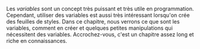 Les *variables* sont un concept très puissant et très utile en programmation. Cependant, utiliser des variables est aussi très intéressant lorsqu'on crée des feuilles de styles. Dans ce chapitre, nous verrons ce que sont les variables, comment en créer et quelques petites manipulations qui nécessitent des variables. Accrochez-vous, c'est un chapitre assez long et riche en connaissances.